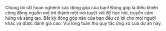 Chúng tôi rất hoan nghênh các đóng góp của bạn! 
Đóng góp là điều khiến cộng đồng nguồn mở trở thành một nơi tuyệt vời để học hỏi, truyền cảm hứng và sáng tạo. Bất kỳ đóng góp nào của bạn đều có lợi cho mọi người khác và được đánh giá cao.
Vui lòng tuân thủ quy tắc ứng xử của dự án này.
